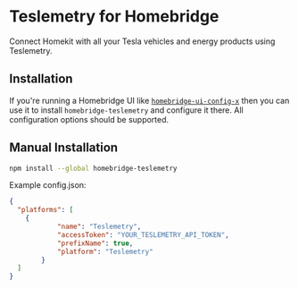 # Teslemetry for Homebridge

Connect Homekit with all your Tesla vehicles and energy products using Teslemetry.

## Installation

If you're running a Homebridge UI like [`homebridge-ui-config-x`](https://github.com/oznu/homebridge-config-ui-x) then you can use it to install `homebridge-teslemetry` and configure it there. All configuration options should be supported.

## Manual Installation

```sh
npm install --global homebridge-teslemetry
```

Example config.json:

```json
{
  "platforms": [
    {
            "name": "Teslemetry",
            "accessToken": "YOUR_TESLEMETRY_API_TOKEN",
            "prefixName": true,
            "platform": "Teslemetry"
        }
  ]
}
```
